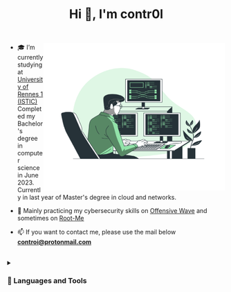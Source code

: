 <h1 align="center">Hi 👋, I'm contr0l</h1>
<br />

<img align="right" height="340px" width="420px" src="assets/Programming-bro.svg"> </img>
<p align="left">

- 🎓 I’m currently studying at [University of Rennes 1 (ISTIC)](https://istic.univ-rennes1.fr/) <br />
  Completed my Bachelor's degree in computer science in June 2023. <br />
  Currently in last year of Master's degree in cloud and networks.

- 🚩 Mainly practicing my cybersecurity skills on [Offensive Wave](https://offensivewave.com/badge.php?user=cKw) and sometimes on [Root-Me](https://www.root-me.org/contr0l) 

- 📫 If you want to contact me, please use the mail below <br>
      **controi@protonmail.com**
</p>

<br />

<details> <summary><h3> 🧰 Languages and Tools </h3></summary>
  
### Programming Languages
<p>
  <a href="https://www.python.org" target="_blank">
  <img align="left" alt="Python" width="30px" style="padding-right:10px;" src="https://cdn.jsdelivr.net/gh/devicons/devicon/icons/python/python-plain.svg"/>
</a>
<a target="_blank">
  <img align="left" alt="C" width="30px" style="padding-right:10px;" src="https://cdn.jsdelivr.net/gh/devicons/devicon/icons/c/c-original.svg"/>
</a>
<a target="_blank">
  <img align="left" alt="Cpp" width="30px" style="padding-right:10px;" src="https://cdn.jsdelivr.net/gh/devicons/devicon@latest/icons/cplusplus/cplusplus-original.svg"/>
</a>
<a href="https://www.java.com" target="_blank">
  <img align="left" alt="Java" width="30px" style="padding-right:10px;" src="https://cdn.jsdelivr.net/gh/devicons/devicon/icons/java/java-original.svg"/>
</a>
<a href="https://www.scala-lang.org/" target="_blank">
  <img align="left" alt="Scala" width="30px" style="padding-right:10px;" src="https://cdn.jsdelivr.net/gh/devicons/devicon/icons/scala/scala-original.svg">
</a>
  <a href="https://developer.mozilla.org/en-US/docs/Web/JavaScript" target="_blank">
  <img align="left" alt="JavaScript" width="30px" style="padding-right:10px;" src="https://cdn.jsdelivr.net/gh/devicons/devicon/icons/javascript/javascript-original.svg">
</a>
<a href="https://developer.mozilla.org/en-US/docs/Web/Typescript" target="_blank">
  <img align="left" alt="JavaScript" width="30px" style="padding-right:10px;"  src="https://cdn.jsdelivr.net/gh/devicons/devicon@latest/icons/typescript/typescript-original.svg" />
</a>
</p>

<br />

 ###  Frontend Developpement

<p>
<a href="https://developer.mozilla.org/fr/docs/Web/HTML" target="_blank">
  <img align="left" alt="HTML" width="30px" style="padding-right:10px;" src="https://cdn.jsdelivr.net/gh/devicons/devicon/icons/html5/html5-plain.svg"/>
</a>
<a href="https://developer.mozilla.org/fr/docs/Web/CSS" target="_blank">
  <img align="left" alt="CSS" width="30px" style="padding-right:10px;" src="https://cdn.jsdelivr.net/gh/devicons/devicon/icons/css3/css3-plain.svg"/>
</a>
<a>
  <img align="left" alt="React" width="30px" style="padding-right:10px;" src="https://cdn.jsdelivr.net/gh/devicons/devicon@latest/icons/react/react-original.svg"/>
</a>
<a>
  <img align="left" alt="Bulma" width="30px" style="padding-right:10px;" src="https://cdn.jsdelivr.net/gh/devicons/devicon@latest/icons/bulma/bulma-plain.svg"/>
</a>
  
<br />

 ###  Backend Developpement
<p>
<a >
  <img align="left" alt="RabbitMQ" width="30px" style="padding-right:10px;" src="https://cdn.jsdelivr.net/gh/devicons/devicon@latest/icons/rabbitmq/rabbitmq-original.svg"/>
</a>
<a>
  <img align="left" alt="NodeJS" width="30px" style="padding-right:10px;" src="https://cdn.jsdelivr.net/gh/devicons/devicon@latest/icons/nodejs/nodejs-original.svg"/>
</a>
</p>
<br />

  ###  Mobile App Developpement
<p>

<a >
  <img align="left" alt="Kotlin" width="30px" style="padding-right:10px;" src="https://cdn.jsdelivr.net/gh/devicons/devicon@latest/icons/kotlin/kotlin-original.svg"/>
</a>
<a>
  <img align="left" alt="Ionic" width="30px" style="padding-right:10px;" src="https://cdn.jsdelivr.net/gh/devicons/devicon@latest/icons/ionic/ionic-original.svg"/>
</a>
<a>
  <img align="left" alt="Capacitor" width="30px" style="padding-right:10px;" src="https://cdn.jsdelivr.net/gh/devicons/devicon@latest/icons/capacitor/capacitor-original.svg"/>
</a>
</p>
<br />

  ###  Database
<p>
<a>
  <img align="left" alt="MySQL" width="30px" style="padding-right:10px;" src="https://cdn.jsdelivr.net/gh/devicons/devicon@latest/icons/mysql/mysql-original.svg"/>
</a>
<a>
  <img align="left" alt="PostgresSQL" width="30px" style="padding-right:10px;" src="https://cdn.jsdelivr.net/gh/devicons/devicon@latest/icons/postgresql/postgresql-original.svg"/>
</a>
</p>
<br />


###  Data Visualization
<p>
<a>
  <img align="left" alt="Grafana" width="30px" style="padding-right:10px;" src="https://cdn.jsdelivr.net/gh/devicons/devicon@latest/icons/grafana/grafana-original.svg"/>
</a>
<a>
  <img align="left" alt="Prometheus" width="30px" style="padding-right:10px;" src="https://cdn.jsdelivr.net/gh/devicons/devicon@latest/icons/prometheus/prometheus-original.svg"/>
</a>
</p>
<br />

  ###  Devops
<p>
  <a>
  <img align="left" alt="AWS" width="30px" style="padding-right:10px;" src="https://cdn.jsdelivr.net/gh/devicons/devicon@latest/icons/amazonwebservices/amazonwebservices-original-wordmark.svg"/>
</a>
<a>
  <img align="left" alt="Docker" width="30px" style="padding-right:10px;" src="https://cdn.jsdelivr.net/gh/devicons/devicon@latest/icons/docker/docker-original.svg"/>
</a>
<a>
  <img align="left" alt="Kubernetes" width="30px" style="padding-right:10px;" src="https://cdn.jsdelivr.net/gh/devicons/devicon@latest/icons/kubernetes/kubernetes-original.svg"/>
</a>
</p>
<br />

  ###  Others</p>
<p> 
<a target="_blank">
  <img align="left" alt="Bash" width="30px" style="padding-right:10px;"  src="https://cdn.jsdelivr.net/gh/devicons/devicon/icons/bash/bash-original.svg">
</a>
<a href="https://git-scm.com/" target="_blank">
  <img align="left" alt="Git" width="30px" style="padding-right:10px;" src="https://cdn.jsdelivr.net/gh/devicons/devicon/icons/git/git-original.svg" />
</a>
</p>

</details>
